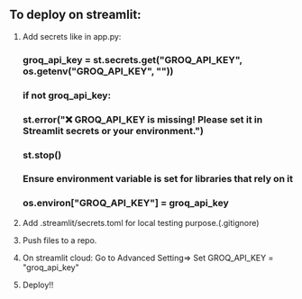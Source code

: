 ## To deploy on streamlit:
1. Add secrets like in app.py:
    ### groq_api_key = st.secrets.get("GROQ_API_KEY", os.getenv("GROQ_API_KEY", ""))
    ### if not groq_api_key:
    ###    st.error("❌ GROQ_API_KEY is missing! Please set it in Streamlit secrets or your environment.")
    ###    st.stop()
    ### Ensure environment variable is set for libraries that rely on it
    ### os.environ["GROQ_API_KEY"] = groq_api_key

2. Add .streamlit/secrets.toml for local testing purpose.(.gitignore)
3. Push files to a repo.
4. On streamlit cloud: Go to Advanced Setting=> Set GROQ_API_KEY = "groq_api_key"
5. Deploy!!
